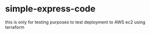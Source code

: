 # simple-express-code
this is only for testing purposes to test deployment to AWS ec2 using terraform
